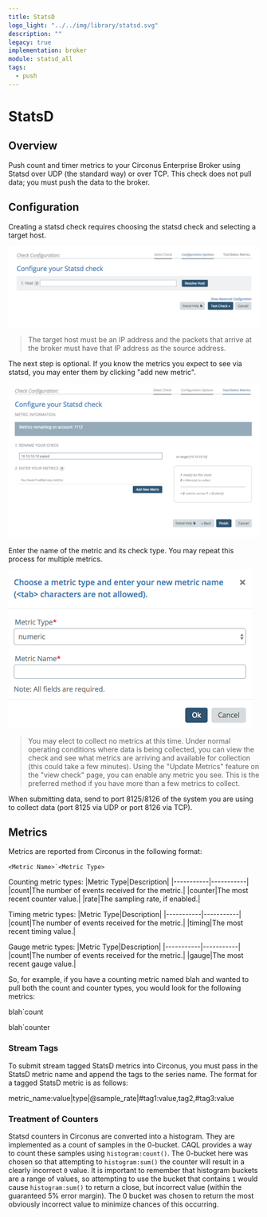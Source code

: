 ```yaml
---
title: StatsD
logo_light: "../../img/library/statsd.svg"
description: ""
legacy: true
implementation: broker
module: statsd_all
tags:
  - push
---
```


# StatsD

## Overview

Push count and timer metrics to your Circonus Enterprise Broker using Statsd over UDP (the standard way) or over TCP. This check does not pull data; you must push the data to the broker.

## Configuration

Creating a statsd check requires choosing the statsd check and selecting a target host.

![Image: 'statsd_target3.png'](../../img/statsd_target3.png)

> The target host must be an IP address and the packets that arrive at the broker must have that IP address as the source address.

The next step is optional. If you know the metrics you expect to see via statsd, you may enter them by clicking "add new metric".

![Image: 'statsd_test_check3.png'](../../img/statsd_test_check3.png)

Enter the name of the metric and its check type. You may repeat this process for multiple metrics.

![Image: 'statsd_metric_entry3.png'](../../img/statsd_metric_entry3.png)

> You may elect to collect no metrics at this time. Under normal operating conditions where data is being collected, you can view the check and see what metrics are arriving and available for collection (this could take a few minutes). Using the "Update Metrics" feature on the "view check" page, you can enable any metric you see. This is the preferred method if you have more than a few metrics to collect.

When submitting data, send to port 8125/8126 of the system you are using to collect data (port 8125 via UDP or port 8126 via TCP).

## Metrics

Metrics are reported from Circonus in the following format:

```
<Metric Name>`<Metric Type>
```

Counting metric types:
|Metric Type|Description|
|-----------|-----------|
|count|The number of events received for the metric.|
|counter|The most recent counter value.|
|rate|The sampling rate, if enabled.|

Timing metric types:
|Metric Type|Description|
|-----------|-----------|
|count|The number of events received for the metric.|
|timing|The most recent timing value.|

Gauge metric types:
|Metric Type|Description|
|-----------|-----------|
|count|The number of events received for the metric.|
|gauge|The most recent gauge value.|

So, for example, if you have a counting metric named blah and wanted to pull both the count and counter types, you would look for the following metrics:

blah\`count

blah\`counter

### Stream Tags

To submit stream tagged StatsD metrics into Circonus, you must pass in the StatsD metric name and append the tags to the series name. The format for a tagged StatsD metric is as follows:

metric_name:value|type|@sample_rate|#tag1:value,tag2,#tag3:value

### Treatment of Counters

Statsd counters in Circonus are converted into a histogram. They are implemented as a count of samples in the 0-bucket. CAQL provides a way to count these samples using `histogram:count()`. The 0-bucket here was chosen so that attempting to `histogram:sum()` the counter will result in a clearly incorrect `0` value. It is important to remember that histogram buckets are a range of values, so attempting to use the bucket that contains `1` would cause `histogram:sum()` to return a close, but incorrect value (within the guaranteed 5% error margin). The 0 bucket was chosen to return the most obviously incorrect value to minimize chances of this occurring.
